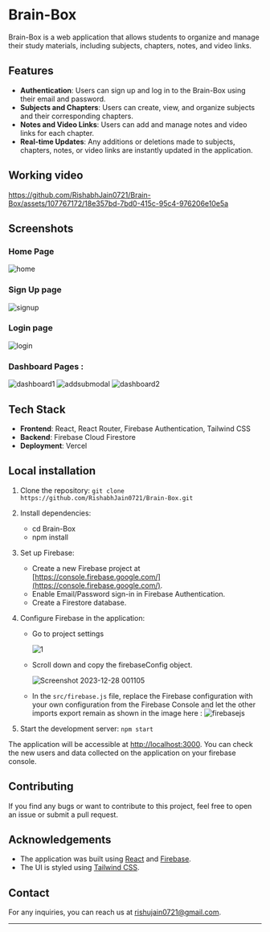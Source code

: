 # Brain-Box

Brain-Box is a web application that allows students to organize and manage their study materials, including subjects, chapters, notes, and video links.

## Features

- **Authentication**: Users can sign up and log in to the Brain-Box using their email and password.
- **Subjects and Chapters**: Users can create, view, and organize subjects and their corresponding chapters.
- **Notes and Video Links**: Users can add and manage notes and video links for each chapter.
- **Real-time Updates**: Any additions or deletions made to subjects, chapters, notes, or video links are instantly updated in the application.

## Working video



https://github.com/RishabhJain0721/Brain-Box/assets/107767172/18e357bd-7bd0-415c-95c4-976206e10e5a


## Screenshots

### Home Page
![home](https://github.com/RishabhJain0721/Brain-Box/assets/107767172/3fea689d-e25b-4939-baaa-cb32c8d3ab57)

### Sign Up page
![signup](https://github.com/RishabhJain0721/Brain-Box/assets/107767172/83d3c407-b9f1-4367-8786-0a9ee221f8b6)

### Login page
![login](https://github.com/RishabhJain0721/Brain-Box/assets/107767172/107eba9a-79d9-44d1-96d1-d49f52f405d7)

### Dashboard Pages :
![dashboard1](https://github.com/RishabhJain0721/Brain-Box/assets/107767172/f2361272-865c-4ec1-a99e-58e1154df808)
![addsubmodal](https://github.com/RishabhJain0721/Brain-Box/assets/107767172/15a0626b-7a80-424a-95c2-a7b3cf3a8862)
![dashboard2](https://github.com/RishabhJain0721/Brain-Box/assets/107767172/0498a813-c07c-4257-bd6b-783974ec6c9e)

## Tech Stack

- **Frontend**: React, React Router, Firebase Authentication, Tailwind CSS
- **Backend**: Firebase Cloud Firestore
- **Deployment**: Vercel

## Local installation 

1. Clone the repository:  ```git clone https://github.com/RishabhJain0721/Brain-Box.git```

2. Install dependencies:
   - cd Brain-Box
   - npm install

3. Set up Firebase:

   - Create a new Firebase project at [https://console.firebase.google.com/](https://console.firebase.google.com/).
   - Enable Email/Password sign-in in Firebase Authentication.
   - Create a Firestore database.

4. Configure Firebase in the application:
   - Go to project settings
     
     ![1](https://github.com/RishabhJain0721/Brain-Box/assets/107767172/c104f295-087e-4eb9-bdec-8ddf4e7d1ab2)
   - Scroll down and copy the firebaseConfig object.

     ![Screenshot 2023-12-28 001105](https://github.com/RishabhJain0721/Brain-Box/assets/107767172/507706f1-b062-4b8d-ab26-2bc7102cf297)
 

   - In the `src/firebase.js` file, replace the Firebase configuration with your own configuration from the Firebase Console and let the other imports export remain as shown in the image here :
     ![firebasejs](https://github.com/RishabhJain0721/Brain-Box/assets/107767172/a6c30071-dfb8-4d9b-bece-715f224e741a)





5. Start the development server: ```npm start```


The application will be accessible at [http://localhost:3000](http://localhost:3000).
You can check the new users and data collected on the application on your firebase console.

## Contributing

If you find any bugs or want to contribute to this project, feel free to open an issue or submit a pull request.

## Acknowledgements

- The application was built using [React](https://reactjs.org/) and [Firebase](https://firebase.google.com/).
- The UI is styled using [Tailwind CSS](https://tailwindcss.com/).

## Contact

For any inquiries, you can reach us at [rishujain0721@gmail.com](rishujain0721@gmail.com).

---

